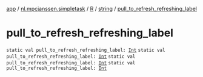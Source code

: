 [app](../../../index.md) / [nl.mpcjanssen.simpletask](../../index.md) / [R](../index.md) / [string](index.md) / [pull_to_refresh_refreshing_label](.)

# pull_to_refresh_refreshing_label

`static val pull_to_refresh_refreshing_label: `[`Int`](https://kotlinlang.org/api/latest/jvm/stdlib/kotlin/-int/index.html)
`static val pull_to_refresh_refreshing_label: `[`Int`](https://kotlinlang.org/api/latest/jvm/stdlib/kotlin/-int/index.html)
`static val pull_to_refresh_refreshing_label: `[`Int`](https://kotlinlang.org/api/latest/jvm/stdlib/kotlin/-int/index.html)
`static val pull_to_refresh_refreshing_label: `[`Int`](https://kotlinlang.org/api/latest/jvm/stdlib/kotlin/-int/index.html)